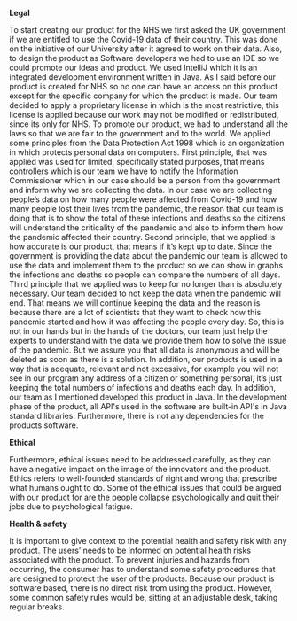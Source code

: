 **Legal**

To start creating our product for the NHS we first asked the UK government if we are entitled to use the Covid-19 data of their country. This was done on the initiative of our University after it agreed to work on their data. Also, to design the product as Software developers we had to use an IDE so we could promote our ideas and product. We used IntelliJ which it is an integrated development environment written in Java. As I said before our product is created for NHS so no one can have an access on this product except for the specific company for which the product is made. Our team decided to apply a proprietary license in which is the most restrictive, this license  is applied because our work may not be modified or redistributed, since its only for NHS. To promote our product, we had to understand all the laws so that we are fair to the government and to the world. We applied some principles from the Data Protection Act 1998 which is an organization in which protects personal data on computers. First principle, that was applied was used for limited, specifically stated purposes, that means controllers which is our team we have to notify the Information Commissioner which in our case should be a person from the government and inform why we are collecting the data. In our case we are collecting people’s data on how many people were affected from Covid-19 and how many people lost their lives from the pandemic, the reason that our team is doing that is to show the total of these infections and deaths so the citizens will understand the criticality of the pandemic and also to inform them how the pandemic affected their country. Second principle, that we applied is how accurate is our product, that means if it’s kept up to date. Since the government is providing the data about the pandemic our team is allowed to use the data and implement them to the product so we can show in graphs the infections and deaths so people can compare the numbers of all days. Third principle that we applied was to keep for no longer than is absolutely necessary. Our team decided to not keep the data when the pandemic will end. That means we will continue keeping the data and the reason is because there are a lot of scientists that they want to check how this pandemic started and how it was affecting the people every day. So, this is not in our hands but in the hands of the doctors, our team just help the experts to understand with the data we provide them how to solve the issue of the pandemic. But we assure you that all data is anonymous and will be deleted as soon as there is a solution. In addition, our products is used in a way that is adequate, relevant and not excessive, for example you will not see in our program any address of a citizen or something personal, it’s just keeping the total numbers of infections and deaths each day. In addition, our team as I mentioned developed this product in Java. In the development phase of the product, all API's used in the software are built-in API's in Java standard libraries. Furthermore, there is not any dependencies for the products software.

**Ethical**

Furthermore, ethical issues need to be addressed carefully, as they can have a negative impact on the image of the innovators and the product. Ethics refers to well-founded standards of right and wrong that prescribe what humans ought to do. Some of the ethical issues that could be argued with our product for are the people collapse psychologically and quit their jobs due to psychological fatigue.

**Health & safety**

It is important to give context to the potential health and safety risk with any product. The users’ needs to be informed on potential health risks associated with the product. To prevent injuries and hazards from occurring, the consumer has to understand some safety procedures that are designed to protect the user of the products. Because our product is software based, there is no direct risk from using the product. However, some common safety rules would be, sitting at an adjustable desk, taking regular breaks. 
